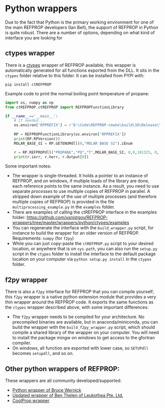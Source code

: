 # Python wrappers

Due to the fact that Python is the primary working environment for one of the main REFPROP developers (Ian Bell), the support of REFPROP in Python is quite robust.  There are a number of options, depending on what kind of interface you are looking for

## ctypes wrapper

There is a [ctypes](https://docs.python.org/3/library/ctypes.html) wrapper of REFPROP available, this wrapper is automatically generated for all functions exported from the DLL.  It sits in the ``ctypes`` folder relative to this folder.  It can be installed from PYPI with:

```
pip install ctREFPROP
```

Example code to print the normal boiling point temperature of propane:
``` python
import os, numpy as np
from ctREFPROP.ctREFPROP import REFPROPFunctionLibrary

if __name__=='__main__':
    # If needed...
    os.environ['RPPREFIX'] = r'D:\Code\REFPROP-cmake\build\10\Release\\'
    
    RP = REFPROPFunctionLibrary(os.environ['RPPREFIX'])
    print(RP.RPVersion())
    MOLAR_BASE_SI = RP.GETENUMdll(0,"MOLAR BASE SI").iEnum

    r = RP.REFPROPdll("PROPANE","PQ","T",MOLAR_BASE_SI, 0,0,101325, 0, [1.0])
    print(r.ierr, r.herr, r.Output[0])
```

Some important notes:

* The wrapper is single-threaded. It holds a pointer to an instance of REFPROP, and on windows, if multiple loads of the library are done, each reference points to the same instance.  As a result, you need to use separate *processes* to use multiple copies of REFPROP in parallel.  A stripped down example of the use of multiple processes (and therefore multiple copies of REFPROP) is provided in the file ``multiprocessing_example.py`` in the ``examples`` folder.
* There are examples of calling the ctREFPROP interface in the examples folder: https://github.com/usnistgov/REFPROP-wrappers/tree/master/wrappers/python/ctypes/examples
* You can regenerate the interface with the ``build_wrapper.py`` script, for instance to build the wrapper for an older version of REFPROP.  Requirements: ``numpy`` (for ``f2py``)
* While you can just copy-paste the ``ctREFPROP.py`` script to your desired location, or anywhere that is on ``sys.path``, you can also run the ``setup.py`` script in the ``ctypes`` folder to install the interface to the default package location on your computer via ``python setup.py install`` in the ``ctypes`` folder.

## f2py wrapper

There is also a ``f2py`` interface for REFPROP that you can compile yourself; this ``f2py`` wrapper is a native python extension module that provides a very thin wrapper around the REFPROP code.  It exports the same functions as the ``ctypes`` wrapper described above, with some important differences:

* The ``f2py`` wrapper needs to be compiled for your architecture.  No precompiled binaries are available, but in anaconda/miniconda, you can build the wrapper with the ``build_f2py_wrapper.py`` script, which should compile a shared library of the wrapper on your computer.  You will need to install the package mingw on windows to get access to the gfortran compiler.
* On windows, all function are exported with lower case, so ``SETUPdll`` becomes ``setupdll``, and so on. 

## Other python wrappers of REFPROP:

These wrappers are all community developed/supported:

* [Python wrapper of Bruce Wernick](http://trc.nist.gov/refprop/LINKING/WERNICK.ZIP)
* [Updated wrapper of Ben Thelen of Leukothea Pte. Ltd. ](http://trc.nist.gov/refprop/LINKING/THELEN.ZIP)
* [CoolProp wrapper](http://www.coolprop.org/coolprop/wrappers/Python/index.html#python)